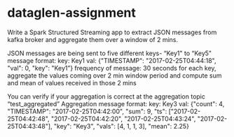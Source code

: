 # dataglen-assignment

Write a Spark Structured Streaming app to extract JSON messages from kafka broker and aggregate them over a window of 2 mins.

JSON messages are being sent to five different keys- “Key1" to “Key5"
message format: key: Key1 val: {"TIMESTAMP": "2017-02-25T04:44:18", "val": 0, "key": "Key1”} 
frequency of message: 30 seconds
for each key, aggregate the values coming over 2 min window period and compute sum and mean of values received in those 2 mins

You can verify if your aggregation is correct at the aggregation topic “test_aggregated”
Aggregation message format: key: Key3 val: {"count": 4, "TIMESTAMP": "2017-02-25T04:42:00", "sum": 9, "ts": ["2017-02-25T04:42:48", "2017-02-25T04:42:20", "2017-02-25T04:43:24", "2017-02-25T04:43:48"], "key": "Key3", "vals": [4, 1, 1, 3], "mean": 2.25}
